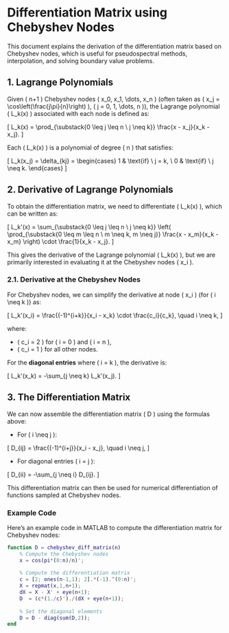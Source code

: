 # Differentiation Matrix using Chebyshev Nodes

This document explains the derivation of the differentiation matrix based on Chebyshev nodes, which is useful for pseudospectral methods, interpolation, and solving boundary value problems.

## 1. Lagrange Polynomials

Given \( n+1 \) Chebyshev nodes \( x_0, x_1, \dots, x_n \) (often taken as \( x_j = \cos\left(\frac{j\pi}{n}\right) \), \( j = 0, 1, \dots, n \)), the Lagrange polynomial \( L_k(x) \) associated with each node is defined as:

\[
L_k(x) = \prod_{\substack{0 \leq j \leq n \\ j \neq k}} \frac{x - x_j}{x_k - x_j}.
\]

Each \( L_k(x) \) is a polynomial of degree \( n \) that satisfies:

\[
L_k(x_j) = \delta_{kj} =
\begin{cases}
1 & \text{if} \ j = k, \\
0 & \text{if} \ j \neq k.
\end{cases}
\]

## 2. Derivative of Lagrange Polynomials

To obtain the differentiation matrix, we need to differentiate \( L_k(x) \), which can be written as:

\[
L_k'(x) = \sum_{\substack{0 \leq j \leq n \\ j \neq k}} \left( \prod_{\substack{0 \leq m \leq n \\ m \neq k, m \neq j}} \frac{x - x_m}{x_k - x_m} \right) \cdot \frac{1}{x_k - x_j}.
\]

This gives the derivative of the Lagrange polynomial \( L_k(x) \), but we are primarily interested in evaluating it at the Chebyshev nodes \( x_i \).

### 2.1. Derivative at the Chebyshev Nodes

For Chebyshev nodes, we can simplify the derivative at node \( x_i \) (for \( i \neq k \)) as:

\[
L_k'(x_i) = \frac{(-1)^{i+k}}{x_i - x_k} \cdot \frac{c_i}{c_k}, \quad i \neq k,
\]

where:
- \( c_i = 2 \) for \( i = 0 \) and \( i = n \),
- \( c_i = 1 \) for all other nodes.

For the **diagonal entries** where \( i = k \), the derivative is:

\[
L_k'(x_k) = -\sum_{j \neq k} L_k'(x_j).
\]

## 3. The Differentiation Matrix

We can now assemble the differentiation matrix \( D \) using the formulas above:

- For \( i \neq j \):

\[
D_{ij} = \frac{(-1)^{i+j}}{x_i - x_j}, \quad i \neq j,
\]

- For diagonal entries \( i = j \):

\[
D_{ii} = -\sum_{j \neq i} D_{ij}.
\]

This differentiation matrix can then be used for numerical differentiation of functions sampled at Chebyshev nodes.


### Example Code

Here’s an example code in MATLAB to compute the differentiation matrix for Chebyshev nodes:

```matlab
function D = chebyshev_diff_matrix(n)
    % Compute the Chebyshev nodes
    x = cos(pi*(0:n)/n)';
    
    % Compute the differentiation matrix
    c = [2; ones(n-1,1); 2].*(-1).^(0:n)';
    X = repmat(x,1,n+1);
    dX = X - X' + eye(n+1);
    D  = (c*(1./c)')./(dX + eye(n+1));
    
    % Set the diagonal elements
    D = D - diag(sum(D,2));
end
